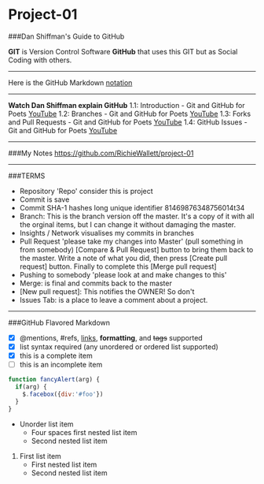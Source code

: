 # Project-01
###Dan Shiffman's Guide to GitHub

**GIT** is Version Control Software
**GitHub** that uses this GIT but as Social Coding with others.

---

Here is the GitHub Markdown [notation](https://help.github.com/en/articles/basic-writing-and-formatting-syntax)

---

**Watch Dan Shiffman explain GitHub**
1.1: Introduction - Git and GitHub for Poets [YouTube](t.ly/qNx3J)
1.2: Branches - Git and GitHub for Poets [YouTube](t.ly/qNx3J)
1.3: Forks and Pull Requests - Git and GitHub for Poets [YouTube](t.ly/PBvz8)
1.4: GitHub Issues - Git and GitHub for Poets [YouTube](t.ly/65Rrx)

---

###My Notes
https://github.com/RichieWallett/project-01

---

###TERMS

+ Repository 'Repo' consider this is project
+ Commit is save
+ Commit SHA-1 hashes long unique identifier 81469876348756014t34
+ Branch: This is the branch version off the master. It's a copy of it with all the orginal items, but I can change it without damaging the master.
+ Insights / Network visualises my commits in branches
+ Pull Request 'please take my changes into Master' (pull something in from somebody) [Compare & Pull Request] button to bring them back to the master. Write a note of what you did, then press [Create pull request] button. Finally to complete this [Merge pull request]
+ Pushing to somebody 'please look at and make changes to this'
+ Merge: is final and commits back to the master
+ [New pull request]: This notifies the OWNER! So don't
+ Issues Tab: is a place to leave a comment about a project.

---

###GitHub Flavored Markdown

- [x] @mentions, #refs, [links](), **formatting**, and <del>tags</del> supported
- [x] list syntax required (any unordered or ordered list supported)
- [x] this is a complete item
- [ ] this is an incomplete item

```javascript
function fancyAlert(arg) {
  if(arg) {
    $.facebox({div:'#foo'})
  }
}
```

* Unorder list item
    - Four spaces first nested list item
    - Second nested list item

1. First list item
    - First nested list item
    - Second nested list item

